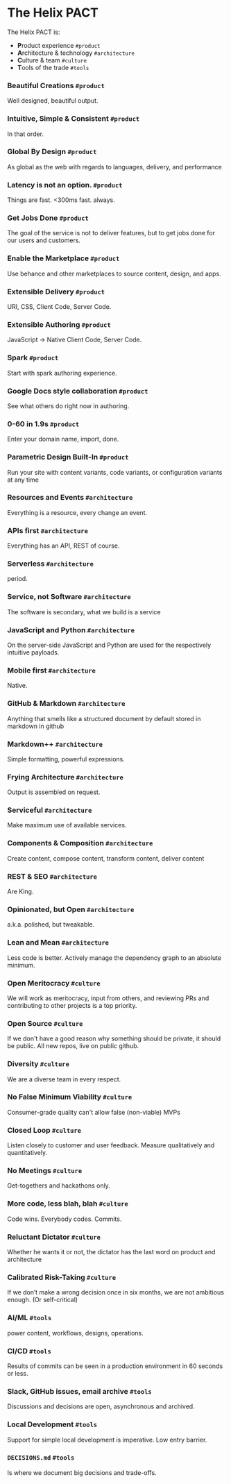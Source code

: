 # The Helix PACT

The Helix PACT is:

* **P**roduct experience `#product`
* **A**rchitecture & technology `#architecture`
* **C**ulture & team `#culture`
* **T**ools of the trade `#tools`

### Beautiful Creations `#product`

Well designed, beautiful output.

### Intuitive, Simple & Consistent `#product`

In that order.

### Global By Design `#product`

As global as the web with regards to languages, delivery, and performance

### Latency is not an option. `#product`

Things are fast. <300ms fast. always.

### Get Jobs Done `#product`

The goal of the service is not to deliver features, but to get jobs done for our users and customers. 

### Enable the Marketplace `#product`

Use behance and other marketplaces to source content, design, and apps.

### Extensible Delivery `#product`

URI, CSS, Client Code, Server Code.

### Extensible Authoring `#product`

JavaScript → Native Client Code, Server Code.

### Spark `#product`

Start with spark authoring experience.

### Google Docs style collaboration `#product`

See what others do right now in authoring.

### 0-60 in 1.9s `#product`

Enter your domain name, import, done.

### Parametric Design Built-In `#product`

Run your site with content variants, code variants, or configuration variants at any time  

### Resources and Events `#architecture`

Everything is a resource, every change an event. 

### APIs first `#architecture`

Everything has an API, REST of course.

### Serverless `#architecture`

period.

### Service, not Software `#architecture`

The software is secondary, what we build is a service

### JavaScript and Python `#architecture`

On the server-side JavaScript and Python are used for the respectively intuitive payloads.

### Mobile first `#architecture`

Native.

### GitHub & Markdown `#architecture`

Anything that smells like a structured document by default stored in markdown in github

### Markdown++ `#architecture`

Simple formatting, powerful expressions.

### Frying Architecture `#architecture`

Output is assembled on request.

### Serviceful `#architecture`

Make maximum use of available services.

### Components & Composition `#architecture`

Create content, compose content, transform content, deliver content

### REST & SEO `#architecture`

Are King.

### Opinionated, but Open `#architecture`

a.k.a. polished, but tweakable.

### Lean and Mean `#architecture`

Less code is better. Actively manage the dependency graph to an absolute minimum.

### Open Meritocracy `#culture`

We will work as meritocracy, input from others, and reviewing PRs and contributing to other projects is a top priority.

### Open Source `#culture`

If we don't have a good reason why something should be private, it should be public. All new repos, live on public github.

### Diversity `#culture`

We are a diverse team in every respect.

### No False Minimum Viability `#culture`

Consumer-grade quality can't allow false (non-viable) MVPs

### Closed Loop `#culture`

Listen closely to customer and user feedback. Measure qualitatively and quantitatively.

### No Meetings `#culture`

Get-togethers and hackathons only.

### More code, less blah, blah `#culture`

Code wins. Everybody codes. Commits.

### Reluctant Dictator `#culture`

Whether he wants it or not, the dictator has the last word on product and architecture

### Calibrated Risk-Taking `#culture`

If we don’t make a wrong decision once in six months, we are not ambitious enough. (Or self-critical)

### AI/ML `#tools`

power content, workflows, designs, operations.

### CI/CD `#tools`

Results of commits can be seen in a production environment in 60 seconds or less.


### Slack, GitHub issues, email archive `#tools`

Discussions and decisions are open, asynchronous and archived.


### Local Development `#tools`

Support for simple local development is imperative. Low entry barrier.

### `DECISIONS.md` `#tools`

Is where we document big decisions and trade-offs.
